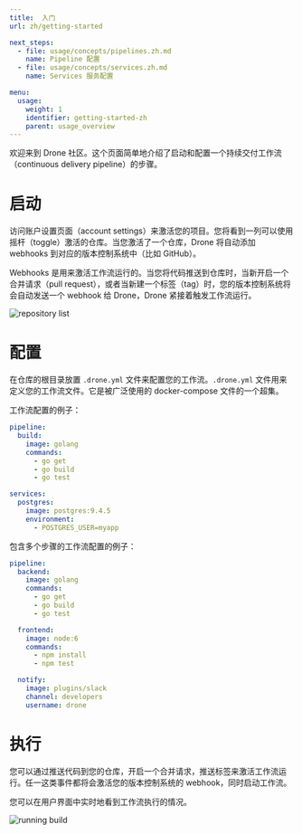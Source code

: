 ```yaml
---
title:  入门
url: zh/getting-started

next_steps:
  - file: usage/concepts/pipelines.zh.md
    name: Pipeline 配置
  - file: usage/concepts/services.zh.md
    name: Services 服务配置

menu:
  usage:
    weight: 1
    identifier: getting-started-zh
    parent: usage_overview
---
```


<!--Welcome to the Drone community. This document briefly explains the process for activating and configuring a continuous delivery pipeline.-->

欢迎来到 Drone 社区。这个页面简单地介绍了启动和配置一个持续交付工作流（continuous delivery pipeline）的步骤。

# 启动

<!--To activate your project navigate to your account settings. You will see a list of repositories which can be activated with a simple toggle. When you activate your repository, Drone automatically adds webhooks to your version control system (e.g. GitHub).-->

访问账户设置页面（account settings）来激活您的项目。您将看到一列可以使用摇杆（toggle）激活的仓库。当您激活了一个仓库，Drone 将自动添加 webhooks 到对应的版本控制系统中（比如 GitHub）。

<!--Webhooks are used to trigger pipeline executions. When you push code to your repository, open a pull request, or create a tag, your version control system will automatically send a webhook to Drone which will in turn trigger pipeline execution.-->

Webhooks 是用来激活工作流运行的。当您将代码推送到仓库时，当新开启一个合并请求（pull request），或者当新建一个标签（tag）时，您的版本控制系统将会自动发送一个 webhook 给 Drone，Drone 紧接着触发工作流运行。

![repository list](/images/drone_repo_list.png)

# 配置

<!--To configure you pipeline you should place a `.drone.yml` file in the root of your repository. The .drone.yml file is used to define your pipeline steps. It is a superset of the widely used docker-compose file format.-->

在仓库的根目录放置 `.drone.yml` 文件来配置您的工作流。`.drone.yml` 文件用来定义您的工作流文件。它是被广泛使用的 docker-compose 文件的一个超集。

<!--Example pipeline configuration:-->

工作流配置的例子：

```yaml
pipeline:
  build:
    image: golang
    commands:
      - go get
      - go build
      - go test

services:
  postgres:
    image: postgres:9.4.5
    environment:
      - POSTGRES_USER=myapp
```

<!--Example pipeline configuration with multiple, serial steps:-->

包含多个步骤的工作流配置的例子：

```yaml
pipeline:
  backend:
    image: golang
    commands:
      - go get
      - go build
      - go test

  frontend:
    image: node:6
    commands:
      - npm install
      - npm test

  notify:
    image: plugins/slack
    channel: developers
    username: drone
```

# 执行

<!--To trigger your first pipeline execution you can push code to your repository, open a pull request, or push a tag. Any of these events triggers a webhook from your version control system and execute your pipeline.-->

您可以通过推送代码到您的仓库，开启一个合并请求，推送标签来激活工作流运行。任一这类事件都将会激活您的版本控制系统的 webhook，同时启动工作流。

<!--You can view your pipeline execution in realtime in the user interface.-->

您可以在用户界面中实时地看到工作流执行的情况。

![running build](/images/drone_build_running.png)
